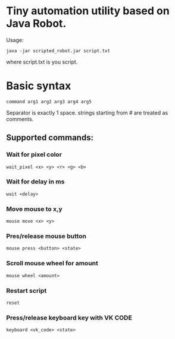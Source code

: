 # Tiny automation utility based on Java Robot.

Usage:
````
java -jar scripted_robot.jar script.txt
````
where script.txt is you script.

# Basic syntax
````
command arg1 arg2 arg3 arg4 arg5
````
Separator is exactly 1 space. 
strings starting from # are treated as comments.

## Supported commands:

### Wait for pixel color
```
wait_pixel <x> <y> <r> <g> <b>
```
### Wait for delay in ms
```
wait <delay>
```
### Move mouse to x,y
```
mouse move <x> <y>
```

### Pres/release mouse button
```
mouse press <button> <state>
```

### Scroll mouse wheel for amount
```
mouse wheel <amount>
```

### Restart script
```
reset
```

### Press/release keyboard key with VK CODE
```
keyboard <vk_code> <state>
```